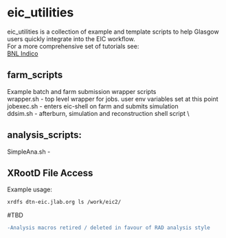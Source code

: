 # eic_utilities

eic_utilities is a collection of example and template scripts to help Glasgow users quickly integrate into the EIC workflow. \
For a more comprehensive set of tutorials see: \
[BNL Indico](https://indico.bnl.gov/category/443/)

## farm_scripts
Example batch and farm submission wrapper scripts \
wrapper.sh - top level wrapper for jobs. user env variables set at this point \
jobexec.sh - enters eic-shell on farm and submits simulation \
ddsim.sh - afterburn, simulation and reconstruction shell script \

## analysis_scripts:
SimpleAna.sh - 

## XRootD File Access
Example usage:
```bash
xrdfs dtn-eic.jlab.org ls /work/eic2/
```

#TBD
```diff
-Analysis macros retired / deleted in favour of RAD analysis style
```

